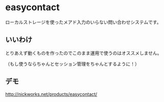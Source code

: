 easycontact
===========

ローカルストレージを使ったメアド入力のいらない問い合わせシステムです。


いいわけ
---------------

とりあえず動くものを作ったのでこのまま運用で使うのはオススメしません。

（もし使うならちゃんとセッション管理をちゃんとするように！）


デモ
---------------

http://nickworks.net/products/easycontact/



